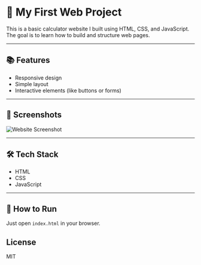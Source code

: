 # 📁 My First Web Project
This is a basic calculator website I built using HTML, CSS, and JavaScript.  
The goal is to learn how to build and structure web pages.

---

## 📚 Features
- Responsive design
- Simple layout
- Interactive elements (like buttons or forms)

---

## 📸 Screenshots
![Website Screenshot](https://github.com/borarotana/roadmap-for-learnweb/tree/Learn-Web-Front-End-My_Project/Calculator%20/images)

---

## 🛠️ Tech Stack
- HTML
- CSS
- JavaScript

---

## 🧪 How to Run

Just open `index.html` in your browser.

## License

MIT
